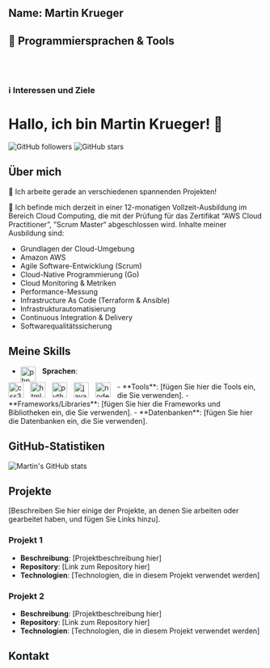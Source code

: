 ## Name: Martin Krueger


## 🧰 Programmiersprachen & Tools




</br>
</br>

### ℹ️ Interessen und Ziele

# Hallo, ich bin Martin Krueger! 👋

![GitHub followers](https://img.shields.io/github/followers/your-github-username?style=social)
![GitHub stars](https://img.shields.io/github/stars/your-github-username?style=social)

## Über mich

🔭 Ich arbeite gerade an verschiedenen spannenden Projekten!

🌱 Ich befinde mich derzeit in einer 12-monatigen Vollzeit-Ausbildung im Bereich Cloud Computing, die mit der Prüfung für das Zertifikat “AWS Cloud Practitioner”, ”Scrum Master“ abgeschlossen wird. Inhalte meiner Ausbildung sind:
   - Grundlagen der Cloud-Umgebung
   - Amazon AWS
   - Agile Software-Entwicklung (Scrum)
   - Cloud-Native Programmierung (Go)
   - Cloud Monitoring & Metriken
   - Performance-Messung
   - Infrastructure As Code (Terraform & Ansible)
   - Infrastrukturautomatisierung
   - Continuous Integration & Delivery
   - Softwarequalitätssicherung

## Meine Skills

- **Sprachen**:<img align="left" alt="php" width="30px" style="padding-right:10px;" src="https://cdn.jsdelivr.net/gh/devicons/devicon/icons/php/php-original.svg"/>

<img align="left" alt="css3" width="30px" style="padding-right:10px;" src="https://cdn.jsdelivr.net/gh/devicons/devicon/icons/css3/css3-original.svg"/>

<img align="left" alt="html5" width="30px" style="padding-right:10px;" src="https://cdn.jsdelivr.net/gh/devicons/devicon/icons/html5/html5-original.svg"/>

<img align="left" alt="python" width="30px" style="padding-right:10px;" src="https://cdn.jsdelivr.net/gh/devicons/devicon/icons/python/python-original.svg"/>

<img align="left" alt="javascript" width="30px" style="padding-right:10px;" src="https://cdn.jsdelivr.net/gh/devicons/devicon/icons/javascript/javascript-original.svg"/>

<img align="left" alt="nodejs" width="30px" style="padding-right:10px;" src="https://cdn.jsdelivr.net/gh/devicons/devicon/icons/nodejs/nodejs-original.svg"/>
- **Tools**: [fügen Sie hier die Tools ein, die Sie verwenden].
- **Frameworks/Libraries**: [fügen Sie hier die Frameworks und Bibliotheken ein, die Sie verwenden].
- **Datenbanken**: [fügen Sie hier die Datenbanken ein, die Sie verwenden].

## GitHub-Statistiken

![Martin's GitHub stats](https://github-readme-stats.vercel.app/api?username=your-github-username&show_icons=true&theme=radical)

## Projekte

[Beschreiben Sie hier einige der Projekte, an denen Sie arbeiten oder gearbeitet haben, und fügen Sie Links hinzu].

### Projekt 1

- **Beschreibung**: [Projektbeschreibung hier]
- **Repository**: [Link zum Repository hier]
- **Technologien**: [Technologien, die in diesem Projekt verwendet werden]

### Projekt 2

- **Beschreibung**: [Projektbeschreibung hier]
- **Repository**: [Link zum Repository hier]
- **Technologien**: [Technologien, die in diesem Projekt verwendet werden]

## Kontakt


